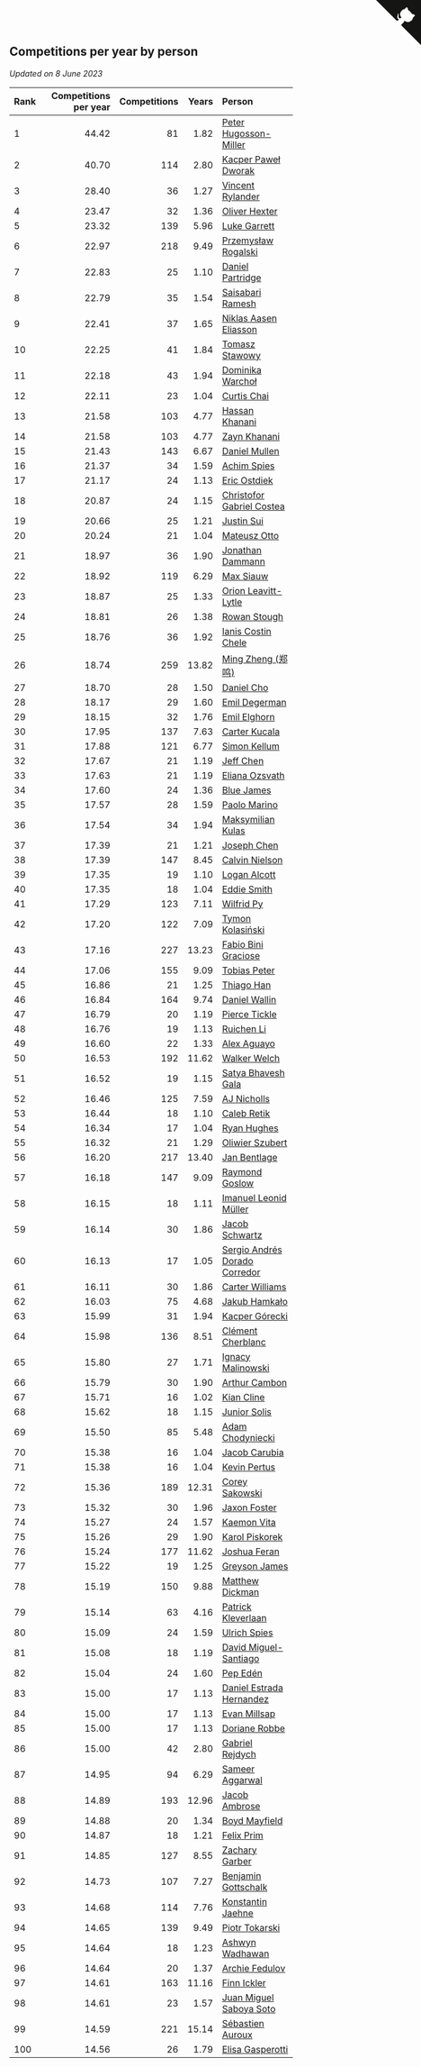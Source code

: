 ## Competitions per year by person

*Updated on  8 June 2023*

| Rank | Competitions per year | Competitions | Years | Person |
| :--- | ---: | ---: | ---: | :--- |
| 1 | 44.42 | 81 | 1.82 | [Peter Hugosson-Miller](https://www.worldcubeassociation.org/persons/2021HUGO01) |
| 2 | 40.70 | 114 | 2.80 | [Kacper Paweł Dworak](https://www.worldcubeassociation.org/persons/2020DWOR01) |
| 3 | 28.40 | 36 | 1.27 | [Vincent Rylander](https://www.worldcubeassociation.org/persons/2022RYLA01) |
| 4 | 23.47 | 32 | 1.36 | [Oliver Hexter](https://www.worldcubeassociation.org/persons/2022HEXT01) |
| 5 | 23.32 | 139 | 5.96 | [Luke Garrett](https://www.worldcubeassociation.org/persons/2017GARR05) |
| 6 | 22.97 | 218 | 9.49 | [Przemysław Rogalski](https://www.worldcubeassociation.org/persons/2013ROGA02) |
| 7 | 22.83 | 25 | 1.10 | [Daniel Partridge](https://www.worldcubeassociation.org/persons/2022PART02) |
| 8 | 22.79 | 35 | 1.54 | [Saisabari Ramesh](https://www.worldcubeassociation.org/persons/2021RAME01) |
| 9 | 22.41 | 37 | 1.65 | [Niklas Aasen Eliasson](https://www.worldcubeassociation.org/persons/2021ELIA01) |
| 10 | 22.25 | 41 | 1.84 | [Tomasz Stawowy](https://www.worldcubeassociation.org/persons/2021STAW01) |
| 11 | 22.18 | 43 | 1.94 | [Dominika Warchoł](https://www.worldcubeassociation.org/persons/2021WARC01) |
| 12 | 22.11 | 23 | 1.04 | [Curtis Chai](https://www.worldcubeassociation.org/persons/2022CHAI02) |
| 13 | 21.58 | 103 | 4.77 | [Hassan Khanani](https://www.worldcubeassociation.org/persons/2018KHAN26) |
| 14 | 21.58 | 103 | 4.77 | [Zayn Khanani](https://www.worldcubeassociation.org/persons/2018KHAN28) |
| 15 | 21.43 | 143 | 6.67 | [Daniel Mullen](https://www.worldcubeassociation.org/persons/2016MULL04) |
| 16 | 21.37 | 34 | 1.59 | [Achim Spies](https://www.worldcubeassociation.org/persons/2021SPIE01) |
| 17 | 21.17 | 24 | 1.13 | [Eric Ostdiek](https://www.worldcubeassociation.org/persons/2022OSTD01) |
| 18 | 20.87 | 24 | 1.15 | [Christofor Gabriel Costea](https://www.worldcubeassociation.org/persons/2022COST03) |
| 19 | 20.66 | 25 | 1.21 | [Justin Sui](https://www.worldcubeassociation.org/persons/2022SUIJ01) |
| 20 | 20.24 | 21 | 1.04 | [Mateusz Otto](https://www.worldcubeassociation.org/persons/2022OTTO01) |
| 21 | 18.97 | 36 | 1.90 | [Jonathan Dammann](https://www.worldcubeassociation.org/persons/2021DAMM01) |
| 22 | 18.92 | 119 | 6.29 | [Max Siauw](https://www.worldcubeassociation.org/persons/2017SIAU02) |
| 23 | 18.87 | 25 | 1.33 | [Orion Leavitt-Lytle](https://www.worldcubeassociation.org/persons/2022LEAV01) |
| 24 | 18.81 | 26 | 1.38 | [Rowan Stough](https://www.worldcubeassociation.org/persons/2022STOU01) |
| 25 | 18.76 | 36 | 1.92 | [Ianis Costin Chele](https://www.worldcubeassociation.org/persons/2021CHEL01) |
| 26 | 18.74 | 259 | 13.82 | [Ming Zheng (郑鸣)](https://www.worldcubeassociation.org/persons/2009ZHEN11) |
| 27 | 18.70 | 28 | 1.50 | [Daniel Cho](https://www.worldcubeassociation.org/persons/2021CHOD01) |
| 28 | 18.17 | 29 | 1.60 | [Emil Degerman](https://www.worldcubeassociation.org/persons/2021DEGE01) |
| 29 | 18.15 | 32 | 1.76 | [Emil Elghorn](https://www.worldcubeassociation.org/persons/2021ELGH01) |
| 30 | 17.95 | 137 | 7.63 | [Carter Kucala](https://www.worldcubeassociation.org/persons/2015KUCA01) |
| 31 | 17.88 | 121 | 6.77 | [Simon Kellum](https://www.worldcubeassociation.org/persons/2016KELL12) |
| 32 | 17.67 | 21 | 1.19 | [Jeff Chen](https://www.worldcubeassociation.org/persons/2022CHEN19) |
| 33 | 17.63 | 21 | 1.19 | [Eliana Ozsvath](https://www.worldcubeassociation.org/persons/2022OZSV01) |
| 34 | 17.60 | 24 | 1.36 | [Blue James](https://www.worldcubeassociation.org/persons/2022JAME01) |
| 35 | 17.57 | 28 | 1.59 | [Paolo Marino](https://www.worldcubeassociation.org/persons/2021MARI04) |
| 36 | 17.54 | 34 | 1.94 | [Maksymilian Kulas](https://www.worldcubeassociation.org/persons/2021KULA02) |
| 37 | 17.39 | 21 | 1.21 | [Joseph Chen](https://www.worldcubeassociation.org/persons/2022CHEN16) |
| 38 | 17.39 | 147 | 8.45 | [Calvin Nielson](https://www.worldcubeassociation.org/persons/2014NIEL03) |
| 39 | 17.35 | 19 | 1.10 | [Logan Alcott](https://www.worldcubeassociation.org/persons/2022ALCO02) |
| 40 | 17.35 | 18 | 1.04 | [Eddie Smith](https://www.worldcubeassociation.org/persons/2022SMIT20) |
| 41 | 17.29 | 123 | 7.11 | [Wilfrid Py](https://www.worldcubeassociation.org/persons/2016PYWI01) |
| 42 | 17.20 | 122 | 7.09 | [Tymon Kolasiński](https://www.worldcubeassociation.org/persons/2016KOLA02) |
| 43 | 17.16 | 227 | 13.23 | [Fabio Bini Graciose](https://www.worldcubeassociation.org/persons/2010GRAC02) |
| 44 | 17.06 | 155 | 9.09 | [Tobias Peter](https://www.worldcubeassociation.org/persons/2014PETE03) |
| 45 | 16.86 | 21 | 1.25 | [Thiago Han](https://www.worldcubeassociation.org/persons/2022HANT01) |
| 46 | 16.84 | 164 | 9.74 | [Daniel Wallin](https://www.worldcubeassociation.org/persons/2013WALL03) |
| 47 | 16.79 | 20 | 1.19 | [Pierce Tickle](https://www.worldcubeassociation.org/persons/2022TICK01) |
| 48 | 16.76 | 19 | 1.13 | [Ruichen Li](https://www.worldcubeassociation.org/persons/2022LIRU02) |
| 49 | 16.60 | 22 | 1.33 | [Alex Aguayo](https://www.worldcubeassociation.org/persons/2022AGUA01) |
| 50 | 16.53 | 192 | 11.62 | [Walker Welch](https://www.worldcubeassociation.org/persons/2011WELC01) |
| 51 | 16.52 | 19 | 1.15 | [Satya Bhavesh Gala](https://www.worldcubeassociation.org/persons/2022GALA03) |
| 52 | 16.46 | 125 | 7.59 | [AJ Nicholls](https://www.worldcubeassociation.org/persons/2015NICH04) |
| 53 | 16.44 | 18 | 1.10 | [Caleb Retik](https://www.worldcubeassociation.org/persons/2022RETI01) |
| 54 | 16.34 | 17 | 1.04 | [Ryan Hughes](https://www.worldcubeassociation.org/persons/2022HUGH04) |
| 55 | 16.32 | 21 | 1.29 | [Oliwier Szubert](https://www.worldcubeassociation.org/persons/2022SZUB01) |
| 56 | 16.20 | 217 | 13.40 | [Jan Bentlage](https://www.worldcubeassociation.org/persons/2010BENT01) |
| 57 | 16.18 | 147 | 9.09 | [Raymond Goslow](https://www.worldcubeassociation.org/persons/2014GOSL01) |
| 58 | 16.15 | 18 | 1.11 | [Imanuel Leonid Müller](https://www.worldcubeassociation.org/persons/2022MULL02) |
| 59 | 16.14 | 30 | 1.86 | [Jacob Schwartz](https://www.worldcubeassociation.org/persons/2021SCHW01) |
| 60 | 16.13 | 17 | 1.05 | [Sergio Andrés Dorado Corredor](https://www.worldcubeassociation.org/persons/2022CORR05) |
| 61 | 16.11 | 30 | 1.86 | [Carter Williams](https://www.worldcubeassociation.org/persons/2021WILL06) |
| 62 | 16.03 | 75 | 4.68 | [Jakub Hamkało](https://www.worldcubeassociation.org/persons/2018HAMK01) |
| 63 | 15.99 | 31 | 1.94 | [Kacper Górecki](https://www.worldcubeassociation.org/persons/2021GORE01) |
| 64 | 15.98 | 136 | 8.51 | [Clément Cherblanc](https://www.worldcubeassociation.org/persons/2014CHER05) |
| 65 | 15.80 | 27 | 1.71 | [Ignacy Malinowski](https://www.worldcubeassociation.org/persons/2021MALI02) |
| 66 | 15.79 | 30 | 1.90 | [Arthur Cambon](https://www.worldcubeassociation.org/persons/2021CAMB01) |
| 67 | 15.71 | 16 | 1.02 | [Kian Cline](https://www.worldcubeassociation.org/persons/2022CLIN01) |
| 68 | 15.62 | 18 | 1.15 | [Junior Solis](https://www.worldcubeassociation.org/persons/2022SOLI03) |
| 69 | 15.50 | 85 | 5.48 | [Adam Chodyniecki](https://www.worldcubeassociation.org/persons/2017CHOD02) |
| 70 | 15.38 | 16 | 1.04 | [Jacob Carubia](https://www.worldcubeassociation.org/persons/2022CARU02) |
| 71 | 15.38 | 16 | 1.04 | [Kevin Pertus](https://www.worldcubeassociation.org/persons/2022PERT01) |
| 72 | 15.36 | 189 | 12.31 | [Corey Sakowski](https://www.worldcubeassociation.org/persons/2011SAKO01) |
| 73 | 15.32 | 30 | 1.96 | [Jaxon Foster](https://www.worldcubeassociation.org/persons/2021FOST01) |
| 74 | 15.27 | 24 | 1.57 | [Kaemon Vita](https://www.worldcubeassociation.org/persons/2021VITA01) |
| 75 | 15.26 | 29 | 1.90 | [Karol Piskorek](https://www.worldcubeassociation.org/persons/2021PISK01) |
| 76 | 15.24 | 177 | 11.62 | [Joshua Feran](https://www.worldcubeassociation.org/persons/2011FERA01) |
| 77 | 15.22 | 19 | 1.25 | [Greyson James](https://www.worldcubeassociation.org/persons/2022JAME02) |
| 78 | 15.19 | 150 | 9.88 | [Matthew Dickman](https://www.worldcubeassociation.org/persons/2013DICK01) |
| 79 | 15.14 | 63 | 4.16 | [Patrick Kleverlaan](https://www.worldcubeassociation.org/persons/2019KLEV01) |
| 80 | 15.09 | 24 | 1.59 | [Ulrich Spies](https://www.worldcubeassociation.org/persons/2021SPIE02) |
| 81 | 15.08 | 18 | 1.19 | [David Miguel-Santiago](https://www.worldcubeassociation.org/persons/2022MIGU02) |
| 82 | 15.04 | 24 | 1.60 | [Pep Edén](https://www.worldcubeassociation.org/persons/2021EDEN01) |
| 83 | 15.00 | 17 | 1.13 | [Daniel Estrada Hernandez](https://www.worldcubeassociation.org/persons/2022HERN07) |
| 84 | 15.00 | 17 | 1.13 | [Evan Millsap](https://www.worldcubeassociation.org/persons/2022MILL05) |
| 85 | 15.00 | 17 | 1.13 | [Doriane Robbe](https://www.worldcubeassociation.org/persons/2022ROBB03) |
| 86 | 15.00 | 42 | 2.80 | [Gabriel Rejdych](https://www.worldcubeassociation.org/persons/2020REJD01) |
| 87 | 14.95 | 94 | 6.29 | [Sameer Aggarwal](https://www.worldcubeassociation.org/persons/2017AGGA01) |
| 88 | 14.89 | 193 | 12.96 | [Jacob Ambrose](https://www.worldcubeassociation.org/persons/2010AMBR01) |
| 89 | 14.88 | 20 | 1.34 | [Boyd Mayfield](https://www.worldcubeassociation.org/persons/2022MAYF01) |
| 90 | 14.87 | 18 | 1.21 | [Felix Prim](https://www.worldcubeassociation.org/persons/2022PRIM01) |
| 91 | 14.85 | 127 | 8.55 | [Zachary Garber](https://www.worldcubeassociation.org/persons/2014GARB01) |
| 92 | 14.73 | 107 | 7.27 | [Benjamin Gottschalk](https://www.worldcubeassociation.org/persons/2016GOTT01) |
| 93 | 14.68 | 114 | 7.76 | [Konstantin Jaehne](https://www.worldcubeassociation.org/persons/2015JAEH01) |
| 94 | 14.65 | 139 | 9.49 | [Piotr Tokarski](https://www.worldcubeassociation.org/persons/2013TOKA01) |
| 95 | 14.64 | 18 | 1.23 | [Ashwyn Wadhawan](https://www.worldcubeassociation.org/persons/2022WADH02) |
| 96 | 14.64 | 20 | 1.37 | [Archie Fedulov](https://www.worldcubeassociation.org/persons/2022FEDU01) |
| 97 | 14.61 | 163 | 11.16 | [Finn Ickler](https://www.worldcubeassociation.org/persons/2012ICKL01) |
| 98 | 14.61 | 23 | 1.57 | [Juan Miguel Saboya Soto](https://www.worldcubeassociation.org/persons/2021SOTO01) |
| 99 | 14.59 | 221 | 15.14 | [Sébastien Auroux](https://www.worldcubeassociation.org/persons/2008AURO01) |
| 100 | 14.56 | 26 | 1.79 | [Elisa Gasperotti](https://www.worldcubeassociation.org/persons/2021GASP01) |


<a href="https://github.com/JustinTimeCuber/wca_statistics" class="github-corner" aria-label="View source on Github"><svg width="80" height="80" viewBox="0 0 250 250" style="fill:#151513; color:#fff; position: absolute; top: 0; border: 0; right: 0;" aria-hidden="true"><path d="M0,0 L115,115 L130,115 L142,142 L250,250 L250,0 Z"></path><path d="M128.3,109.0 C113.8,99.7 119.0,89.6 119.0,89.6 C122.0,82.7 120.5,78.6 120.5,78.6 C119.2,72.0 123.4,76.3 123.4,76.3 C127.3,80.9 125.5,87.3 125.5,87.3 C122.9,97.6 130.6,101.9 134.4,103.2" fill="currentColor" style="transform-origin: 130px 106px;" class="octo-arm"></path><path d="M115.0,115.0 C114.9,115.1 118.7,116.5 119.8,115.4 L133.7,101.6 C136.9,99.2 139.9,98.4 142.2,98.6 C133.8,88.0 127.5,74.4 143.8,58.0 C148.5,53.4 154.0,51.2 159.7,51.0 C160.3,49.4 163.2,43.6 171.4,40.1 C171.4,40.1 176.1,42.5 178.8,56.2 C183.1,58.6 187.2,61.8 190.9,65.4 C194.5,69.0 197.7,73.2 200.1,77.6 C213.8,80.2 216.3,84.9 216.3,84.9 C212.7,93.1 206.9,96.0 205.4,96.6 C205.1,102.4 203.0,107.8 198.3,112.5 C181.9,128.9 168.3,122.5 157.7,114.1 C157.9,116.9 156.7,120.9 152.7,124.9 L141.0,136.5 C139.8,137.7 141.6,141.9 141.8,141.8 Z" fill="currentColor" class="octo-body"></path></svg></a><style>.github-corner:hover .octo-arm{animation:octocat-wave 560ms ease-in-out}@keyframes octocat-wave{0%,100%{transform:rotate(0)}20%,60%{transform:rotate(-25deg)}40%,80%{transform:rotate(10deg)}}@media (max-width:500px){.github-corner:hover .octo-arm{animation:none}.github-corner .octo-arm{animation:octocat-wave 560ms ease-in-out}}</style>
